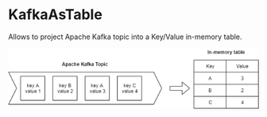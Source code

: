 # KafkaAsTable
Allows to project Apache Kafka topic into a Key/Value in-memory table.

![Diagram](KTable.png)
